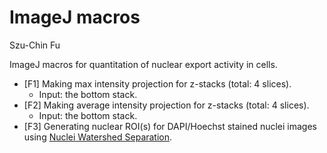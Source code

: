 ImageJ macros
====================
Szu-Chin Fu

ImageJ macros for quantitation of nuclear export activity in cells.
* [F1] Making max intensity projection for z-stacks (total: 4 slices). 
  * Input: the bottom stack.
* [F2] Making average intensity projection for z-stacks (total: 4 slices). 
  * Input: the bottom stack.
* [F3] Generating nuclear ROI(s) for DAPI/Hoechst stained nuclei images using [Nuclei Watershed Separation](http://imagej.net/Nuclei_Watershed_Separation). 

